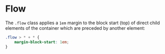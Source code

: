 
# Flow

The `.flow` class applies a `1em` margin to the block start (top) of direct
child elements of the container which are preceded by another element:

```css
.flow > * + * {
    margin-block-start: 1em;
}
```
